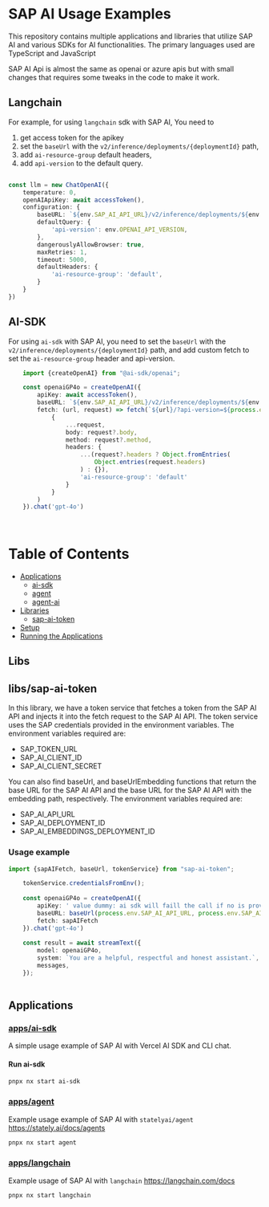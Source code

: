   
# SAP AI Usage Examples

This repository contains multiple applications and libraries that utilize SAP AI and various SDKs for AI functionalities. The primary languages used are TypeScript and JavaScript 

SAP AI Api is almost the same as openai or azure apis but with small changes that requires some tweaks in the code to make it work.

## Langchain
For example, for using `langchain` sdk with SAP AI, You need to 
1. get access token for the apikey
2. set the `baseUrl` with the `v2/inference/deployments/{deploymentId}` path,
3. add  `ai-resource-group` default headers,
4. add `api-version` to the default query.


```typescript

const llm = new ChatOpenAI({
    temperature: 0,
    openAIApiKey: await accessToken(),
    configuration: {
        baseURL: `${env.SAP_AI_API_URL}/v2/inference/deployments/${env.SAP_AI_DEPLOYMENT_ID}`,
        defaultQuery: {
            'api-version': env.OPENAI_API_VERSION,
        },
        dangerouslyAllowBrowser: true,
        maxRetries: 1,
        timeout: 5000,
        defaultHeaders: {
            'ai-resource-group': 'default',
        }
    }
})

```

## AI-SDK
For using `ai-sdk` with SAP AI, you need to set the `baseUrl` with the `v2/inference/deployments/{deploymentId}` path, and add custom fetch to set the `ai-resource-group` header and api-version.

```typescript 
    import {createOpenAI} from "@ai-sdk/openai";

    const openaiGP4o = createOpenAI({
        apiKey: await accessToken(),
        baseURL: `${env.SAP_AI_API_URL}/v2/inference/deployments/${env.SAP_AI_DEPLOYMENT_ID}`,
        fetch: (url, request) => fetch(`${url}/?api-version=${process.env.OPENAI_API_VERSION}`,
            {
                ...request,
                body: request?.body,
                method: request?.method,
                headers: {
                    ...(request?.headers ? Object.fromEntries(
                        Object.entries(request.headers)
                    ) : {}),
                    'ai-resource-group': 'default'
                }
            }
        )
    }).chat('gpt-4o') 
    
     
```



# Table of Contents
- [Applications](#applications)
    - [ai-sdk](#ai-sdk)
    - [agent](#agent)
    - [agent-ai](#agent-ai)
- [Libraries](#libraries)
    - [sap-ai-token](#sap-ai-token)
- [Setup](#setup)
- [Running the Applications](#running-the-applications)


 
## Libs
##  libs/sap-ai-token
In this library, we have a token service that fetches a token from the SAP AI API and injects it into the fetch request to the SAP AI API. The token service uses the SAP credentials provided in the environment variables. 
The environment variables required are:
- SAP_TOKEN_URL
- SAP_AI_CLIENT_ID
- SAP_AI_CLIENT_SECRET


You can also find baseUrl, and baseUrlEmbedding functions that return the base URL for the SAP AI API and the base URL for the SAP AI API with the embedding path, respectively.
The environment variables required are:
- SAP_AI_API_URL
- SAP_AI_DEPLOYMENT_ID
- SAP_AI_EMBEDDINGS_DEPLOYMENT_ID

### Usage example 
```typescript
import {sapAIFetch, baseUrl, tokenService} from "sap-ai-token";

    tokenService.credentialsFromEnv();
    
    const openaiGP4o = createOpenAI({
        apiKey: ' value dummy: ai sdk will faill the call if no is provided',
        baseURL: baseUrl(process.env.SAP_AI_API_URL, process.env.SAP_AI_DEPLOYMENT_ID),
        fetch: sapAIFetch
    }).chat('gpt-4o')
   
    const result = await streamText({
        model: openaiGP4o,
        system: `You are a helpful, respectful and honest assistant.`,
        messages,
    });
    
```


## Applications

### [apps/ai-sdk](apps/ai-sdk)
A simple usage example of SAP AI with Vercel AI SDK and CLI chat.

#### Run ai-sdk
```bash
pnpx nx start ai-sdk
```

### [apps/agent](apps/agent)
Example usage example of SAP AI with `statelyai/agent`  https://stately.ai/docs/agents
```bash
pnpx nx start agent
```

### [apps/langchain](apps/langchain)
Example usage of SAP AI with `langchain` https://langchain.com/docs
```bash
pnpx nx start langchain
```